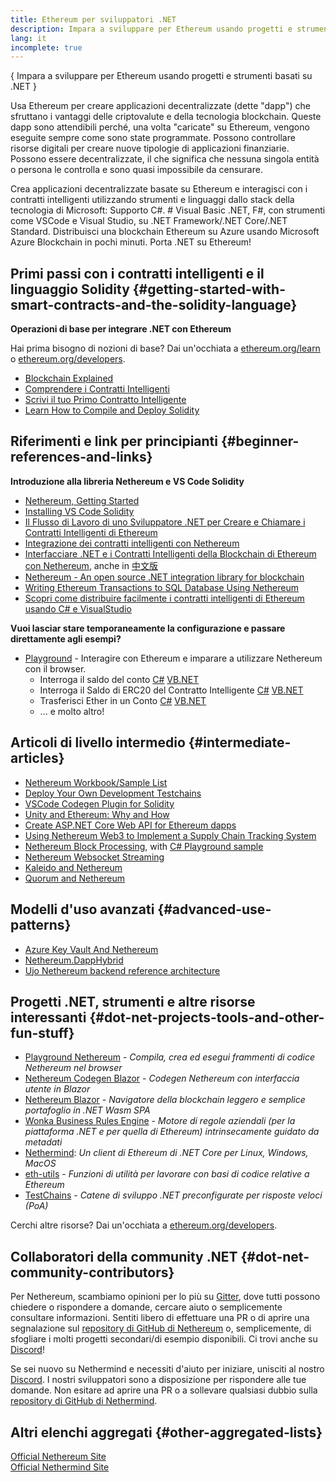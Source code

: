 ```yaml
---
title: Ethereum per sviluppatori .NET
description: Impara a sviluppare per Ethereum usando progetti e strumenti basati su .NET
lang: it
incomplete: true
---
```


{
<FeaturedText>Impara a sviluppare per Ethereum usando progetti e strumenti basati su .NET</FeaturedText>
}

Usa Ethereum per creare applicazioni decentralizzate (dette "dapp") che sfruttano i vantaggi delle criptovalute e della tecnologia blockchain. Queste dapp sono attendibili perché, una volta "caricate" su Ethereum, vengono eseguite sempre come sono state programmate. Possono controllare risorse digitali per creare nuove tipologie di applicazioni finanziarie. Possono essere decentralizzate, il che significa che nessuna singola entità o persona le controlla e sono quasi impossibile da censurare.

Crea applicazioni decentralizzate basate su Ethereum e interagisci con i contratti intelligenti utilizzando strumenti e linguaggi dallo stack della tecnologia di Microsoft: Supporto C#. # Visual Basic .NET, F#, con strumenti come VSCode e Visual Studio, su .NET Framework/.NET Core/.NET Standard. Distribuisci una blockchain Ethereum su Azure usando Microsoft Azure Blockchain in pochi minuti. Porta .NET su Ethereum!

## Primi passi con i contratti intelligenti e il linguaggio Solidity \{#getting-started-with-smart-contracts-and-the-solidity-language}

**Operazioni di base per integrare .NET con Ethereum**

Hai prima bisogno di nozioni di base? Dai un'occhiata a [ethereum.org/learn](/learn/) o [ethereum.org/developers](/developers/).

- [Blockchain Explained](https://kauri.io/article/d55684513211466da7f8cc03987607d5/blockchain-explained)
- [Comprendere i Contratti Intelligenti](https://kauri.io/article/e4f66c6079e74a4a9b532148d3158188/ethereum-101-part-5-the-smart-contract)
- [Scrivi il tuo Primo Contratto Intelligente](https://kauri.io/article/124b7db1d0cf4f47b414f8b13c9d66e2/remix-ide-your-first-smart-contract)
- [Learn How to Compile and Deploy Solidity](https://kauri.io/article/973c5f54c4434bb1b0160cff8c695369/understanding-smart-contract-compilation-and-deployment)

## Riferimenti e link per principianti \{#beginner-references-and-links}

**Introduzione alla libreria Nethereum e VS Code Solidity**

- [Nethereum, Getting Started](https://docs.nethereum.com/en/latest/getting-started/)
- [Installing VS Code Solidity](https://marketplace.visualstudio.com/items?itemName=JuanBlanco.solidity)
- [Il Flusso di Lavoro di uno Sviluppatore .NET per Creare e Chiamare i Contratti Intelligenti di Ethereum](https://medium.com/coinmonks/a-net-developers-workflow-for-creating-and-calling-ethereum-smart-contracts-44714f191db2)
- [Integrazione dei contratti intelligenti con Nethereum](https://kauri.io/#collections/Getting%20Started/smart-contracts-integration-with-nethereum/#smart-contracts-integration-with-nethereumm)
- [Interfacciare .NET e i Contratti Intelligenti della Blockchain di Ethereum con Nethereum](https://medium.com/my-blockchain-development-daily-journey/interfacing-net-and-ethereum-blockchain-smart-contracts-with-nethereum-2fa3729ac933), anche in [中文版](https://medium.com/my-blockchain-development-daily-journey/%E4%BD%BF%E7%94%A8nethereum%E9%80%A3%E6%8E%A5-net%E5%92%8C%E4%BB%A5%E5%A4%AA%E7%B6%B2%E5%8D%80%E5%A1%8A%E9%8F%88%E6%99%BA%E8%83%BD%E5%90%88%E7%B4%84-4a96d35ad1e1)
- [Nethereum - An open source .NET integration library for blockchain](https://kauri.io/#collections/a%20hackathon%20survival%20guide/nethereum-an-open-source-.net-integration-library/)
- [Writing Ethereum Transactions to SQL Database Using Nethereum](https://medium.com/coinmonks/writing-ethereum-transactions-to-sql-database-using-nethereum-fd94e0e4fa36)
- [Scopri come distribuire facilmente i contratti intelligenti di Ethereum usando C# e VisualStudio](https://koukia.ca/deploy-ethereum-smart-contracts-using-c-and-visualstudio-5be188ae928c)

**Vuoi lasciar stare temporaneamente la configurazione e passare direttamente agli esempi?**

- [Playground](http://playground.nethereum.com/) - Interagire con Ethereum e imparare a utilizzare Nethereum con il browser.
  - Interroga il saldo del conto [C#](http://playground.nethereum.com/csharp/id/1001) [VB.NET](http://playground.nethereum.com/vb/id/2001)
  - Interroga il Saldo di ERC20 del Contratto Intelligente [C#](http://playground.nethereum.com/csharp/id/1005) [VB.NET](http://playground.nethereum.com/vb/id/2004)
  - Trasferisci Ether in un Conto [C#](http://playground.nethereum.com/csharp/id/1003) [VB.NET](http://playground.nethereum.com/vb/id/2003)
  - ... e molto altro!

## Articoli di livello intermedio \{#intermediate-articles}

- [Nethereum Workbook/Sample List](http://docs.nethereum.com/en/latest/Nethereum.Workbooks/docs/)
- [Deploy Your Own Development Testchains](https://github.com/Nethereum/Testchains)
- [VSCode Codegen Plugin for Solidity](https://docs.nethereum.com/en/latest/nethereum-codegen-vscodesolidity/)
- [Unity and Ethereum: Why and How](https://www.raywenderlich.com/5509-unity-and-ethereum-why-and-how)
- [Create ASP.NET Core Web API for Ethereum dapps](https://tech-mint.com/blockchain/create-asp-net-core-web-api-for-ethereum-dapps/)
- [Using Nethereum Web3 to Implement a Supply Chain Tracking System](http://blog.pomiager.com/post/using-nethereum-web3-to-implement-a-supply-chain-traking-system4)
- [Nethereum Block Processing](https://nethereum.readthedocs.io/en/latest/nethereum-block-processing-detail/), with [C# Playground sample](http://playground.nethereum.com/csharp/id/1025)
- [Nethereum Websocket Streaming](https://nethereum.readthedocs.io/en/latest/nethereum-subscriptions-streaming/)
- [Kaleido and Nethereum](https://kaleido.io/kaleido-and-nethereum/)
- [Quorum and Nethereum](https://github.com/Nethereum/Nethereum/blob/master/src/Nethereum.Quorum/README.md)

## Modelli d'uso avanzati \{#advanced-use-patterns}

- [Azure Key Vault And Nethereum](https://github.com/Azure-Samples/bc-community-samples/tree/master/akv-nethereum)
- [Nethereum.DappHybrid](https://github.com/Nethereum/Nethereum.DappHybrid)
- [Ujo Nethereum backend reference architecture](https://docs.nethereum.com/en/latest/nethereum-ujo-backend-sample/)

## Progetti .NET, strumenti e altre risorse interessanti \{#dot-net-projects-tools-and-other-fun-stuff}

- [Playground Nethereum](http://playground.nethereum.com/) - _Compila, crea ed esegui frammenti di codice Nethereum nel browser_
- [Nethereum Codegen Blazor](https://github.com/Nethereum/Nethereum.CodeGen.Blazor) - _Codegen Nethereum con interfaccia utente in Blazor_
- [Nethereum Blazor](https://github.com/Nethereum/NethereumBlazor) - _Navigatore della blockchain leggero e semplice portafoglio in .NET Wasm SPA_
- [Wonka Business Rules Engine](https://docs.nethereum.com/en/latest/wonka/) - _Motore di regole aziendali (per la piattaforma .NET e per quella di Ethereum) intrinsecamente guidato da metadati_
- [Nethermind](https://github.com/NethermindEth/nethermind): _Un client di Ethereum di .NET Core per Linux, Windows, MacOS_
- [eth-utils](https://github.com/ethereum/eth-utils/) - _Funzioni di utilità per lavorare con basi di codice relative a Ethereum_
- [TestChains](https://github.com/Nethereum/TestChains) - _Catene di sviluppo .NET preconfigurate per risposte veloci (PoA)_

Cerchi altre risorse? Dai un'occhiata a [ethereum.org/developers](/developers/).

## Collaboratori della community .NET \{#dot-net-community-contributors}

Per Nethereum, scambiamo opinioni per lo più su [Gitter](https://gitter.im/Nethereum/Nethereum), dove tutti possono chiedere o rispondere a domande, cercare aiuto o semplicemente consultare informazioni. Sentiti libero di effettuare una PR o di aprire una segnalazione sul [repository di GitHub di Nethereum](https://github.com/Nethereum) o, semplicemente, di sfogliare i molti progetti secondari/di esempio disponibili. Ci trovi anche su [Discord](https://discord.gg/jQPrR58FxX)!

Se sei nuovo su Nethermind e necessiti d'aiuto per iniziare, unisciti al nostro [Discord](http://discord.gg/PaCMRFdvWT). I nostri sviluppatori sono a disposizione per rispondere alle tue domande. Non esitare ad aprire una PR o a sollevare qualsiasi dubbio sulla [repository di GitHub di Nethermind](https://github.com/NethermindEth/nethermind).

## Altri elenchi aggregati \{#other-aggregated-lists}

[Official Nethereum Site](https://nethereum.com/)  
[Official Nethermind Site](https://nethermind.io/)
